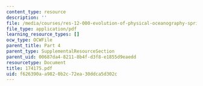 ```yaml
---
content_type: resource
description: ''
file: /media/courses/res-12-000-evolution-of-physical-oceanography-spring-2007/f626390aa9820b2c72ea30ddca5d302c_174175.pdf
file_type: application/pdf
learning_resource_types: []
ocw_type: OCWFile
parent_title: Part 4
parent_type: SupplementalResourceSection
parent_uid: 00687da4-8211-8b4f-d3f8-e1855d9eaedd
resourcetype: Document
title: 174175.pdf
uid: f626390a-a982-0b2c-72ea-30ddca5d302c
---
```

